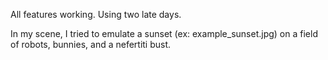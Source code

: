 All features working. Using two late days.

In my scene, I tried to emulate a sunset (ex: example_sunset.jpg) on a field of robots, bunnies, and a nefertiti bust.